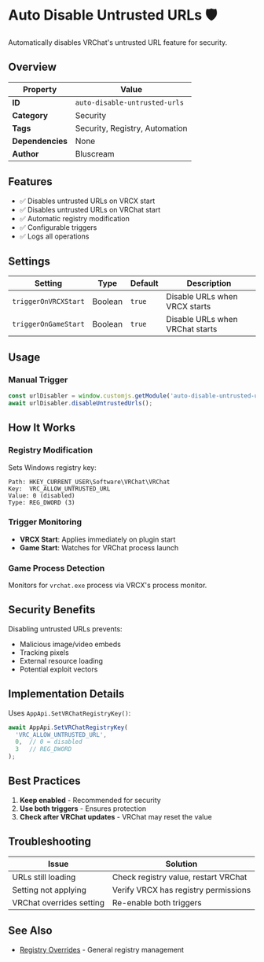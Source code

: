 # Auto Disable Untrusted URLs 🛡️

Automatically disables VRChat's untrusted URL feature for security.

## Overview

| Property         | Value                                  |
| ---------------- | -------------------------------------- |
| **ID**           | `auto-disable-untrusted-urls`          |
| **Category**     | Security                               |
| **Tags**         | Security, Registry, Automation         |
| **Dependencies** | None                                   |
| **Author**       | Bluscream                              |

## Features

- ✅ Disables untrusted URLs on VRCX start
- ✅ Disables untrusted URLs on VRChat start
- ✅ Automatic registry modification
- ✅ Configurable triggers
- ✅ Logs all operations

## Settings

| Setting                | Type    | Default | Description                              |
| ---------------------- | ------- | ------- | ---------------------------------------- |
| `triggerOnVRCXStart`   | Boolean | `true`  | Disable URLs when VRCX starts            |
| `triggerOnGameStart`   | Boolean | `true`  | Disable URLs when VRChat starts          |

## Usage

### Manual Trigger

```javascript
const urlDisabler = window.customjs.getModule('auto-disable-untrusted-urls');
await urlDisabler.disableUntrustedUrls();
```

## How It Works

### Registry Modification

Sets Windows registry key:
```
Path: HKEY_CURRENT_USER\Software\VRChat\VRChat
Key:  VRC_ALLOW_UNTRUSTED_URL
Value: 0 (disabled)
Type: REG_DWORD (3)
```

### Trigger Monitoring

- **VRCX Start**: Applies immediately on plugin start
- **Game Start**: Watches for VRChat process launch

### Game Process Detection

Monitors for `vrchat.exe` process via VRCX's process monitor.

## Security Benefits

Disabling untrusted URLs prevents:
- Malicious image/video embeds
- Tracking pixels
- External resource loading
- Potential exploit vectors

## Implementation Details

Uses `AppApi.SetVRChatRegistryKey()`:
```javascript
await AppApi.SetVRChatRegistryKey(
  'VRC_ALLOW_UNTRUSTED_URL',
  0,  // 0 = disabled
  3   // REG_DWORD
);
```

## Best Practices

1. **Keep enabled** - Recommended for security
2. **Use both triggers** - Ensures protection
3. **Check after VRChat updates** - VRChat may reset the value

## Troubleshooting

| Issue                      | Solution                              |
| -------------------------- | ------------------------------------- |
| URLs still loading         | Check registry value, restart VRChat  |
| Setting not applying       | Verify VRCX has registry permissions  |
| VRChat overrides setting   | Re-enable both triggers               |

## See Also

- [Registry Overrides](registry-overrides.md) - General registry management

